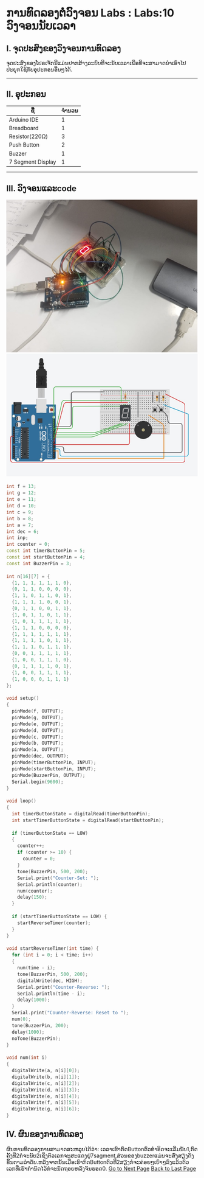
# ການທົດລອງຕໍ່ວົງຈອນ Labs  : Labs:10 ວົງຈອນນັບເວລາ


## I. ຈຸດປະສົງຂອງວົງຈອນການທົດລອງ
ຈຸດປະສົງຂອງໂປຣເຈັກນີ້ແມ່ນຢາກສ້າງລະບົບທີ່ຈະນັບເວລາເພື່ອທີ່ຈະສາມາດນຳເອົາໄປປະຍຸກໃຊ້ກັບອຸປະກອນອື່ນໆໄດ້.



___

## II. ອຸປະກອນ

| ຊື່            | ຈຳນວນ |
|---------------|--------|
| Arduino IDE  | 1      |
| Breadboard   | 1      |
|    Resistor(220Ω)  | 3     |
| Push Button      | 2      |
| Buzzer       | 1     |
| 7 Segment Display       | 1      |




___

## III.	ວົງຈອນແລະcode
![](../image/65.jpg) 
![](../image/66.jpg) 
<!-- ![](../image/67.jpg)  -->
<!-- ![](../image/68.jpg)  -->
<!-- ![](../image/69.jpg)  -->
~~~cpp
int f = 13;
int g = 12;
int e = 11;
int d = 10;
int c = 9;
int b = 8;
int a = 7;
int dec = 6;
int inp;
int counter = 0;
const int timerButtonPin = 5;
const int startButtonPin = 4;
const int BuzzerPin = 3;

int n[16][7] = {
  {1, 1, 1, 1, 1, 1, 0},
  {0, 1, 1, 0, 0, 0, 0},
  {1, 1, 0, 1, 1, 0, 1},
  {1, 1, 1, 1, 0, 0, 1},
  {0, 1, 1, 0, 0, 1, 1},
  {1, 0, 1, 1, 0, 1, 1},
  {1, 0, 1, 1, 1, 1, 1},
  {1, 1, 1, 0, 0, 0, 0},
  {1, 1, 1, 1, 1, 1, 1},
  {1, 1, 1, 1, 0, 1, 1},
  {1, 1, 1, 0, 1, 1, 1},
  {0, 0, 1, 1, 1, 1, 1},
  {1, 0, 0, 1, 1, 1, 0},
  {0, 1, 1, 1, 1, 0, 1},
  {1, 0, 0, 1, 1, 1, 1},
  {1, 0, 0, 0, 1, 1, 1}
};

void setup()
{
  pinMode(f, OUTPUT);
  pinMode(g, OUTPUT);
  pinMode(e, OUTPUT);
  pinMode(d, OUTPUT);
  pinMode(c, OUTPUT);
  pinMode(b, OUTPUT);
  pinMode(a, OUTPUT);
  pinMode(dec, OUTPUT);
  pinMode(timerButtonPin, INPUT);
  pinMode(startButtonPin, INPUT);
  pinMode(BuzzerPin, OUTPUT);
  Serial.begin(9600);
}

void loop()
{
  int timerButtonState = digitalRead(timerButtonPin);
  int startTimerButtonState = digitalRead(startButtonPin);

  if (timerButtonState == LOW)
  {
    counter++;
    if (counter >= 10) {
      counter = 0;
    }
    tone(BuzzerPin, 500, 200);
    Serial.print("Counter-Set: ");
    Serial.println(counter);
    num(counter);
    delay(150);
  }

  if (startTimerButtonState == LOW) {
    startReverseTimer(counter);
  }
}

void startReverseTimer(int time) {
  for (int i = 0; i < time; i++)
  {
    num(time - i);
    tone(BuzzerPin, 500, 200);
    digitalWrite(dec, HIGH);
    Serial.print("Counter-Reverse: ");
    Serial.println(time - i);
    delay(1000);
  }
  Serial.print("Counter-Reverse: Reset to ");
  num(0);
  tone(BuzzerPin, 200);
  delay(1000);
  noTone(BuzzerPin);
}

void num(int i)
{
  digitalWrite(a, n[i][0]);
  digitalWrite(b, n[i][1]);
  digitalWrite(c, n[i][2]);
  digitalWrite(d, n[i][3]);
  digitalWrite(e, n[i][4]);
  digitalWrite(f, n[i][5]);
  digitalWrite(g, n[i][6]);
}

~~~

## IV.	ຜົນຂອງການທົດລອງ
ຜົນການທົດລອງການສາມາດສະຫລຸບໄດ້ວ່າ: ເວລາເຮົາກົດButtonຕົວທຳອິດຈະເລີ່ມນັບ1,ກົດຄັ້ງທີ່2ກໍຈະນັບ2ເຊິ່ງຕົວເລກຈະສະແດງຢູ່7sagment,ສ່ວນຂອງbuzzerແມ່ນຈະສົ່ງສຽງດັງຂຶ້ນຕາມລຳດັບ.ຫລັງຈາກນັ້ນເມື່ອເຮົາກົດButtonຕົວທີ່2ສຽງກໍຈະຄ່ອຍໆເບົາໆລົງແລ້ວຕົວເລກທີ່ເຮົາກຳນົດໄວ້ກໍຈະນັດຖອຍຫລັງຈົນຮອດ0.
[Go to Next Page](qr_link.md)
[Back to Last Page](lab9.md)
